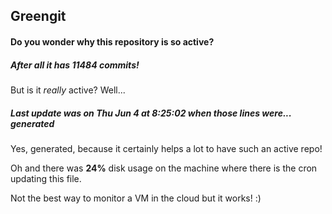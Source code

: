 ## Greengit

#### Do you wonder why this repository is so active?

##### After all it has 11484 commits!

But is it *really* active? Well...

##### Last update was on Thu Jun 4 at 8:25:02 when those lines were... generated

Yes, generated, because it certainly helps a lot to have such an active repo!

Oh and there was **24%** disk usage on the machine
where there is the cron updating this file.

Not the best way to monitor a VM in the cloud but it works! :)
